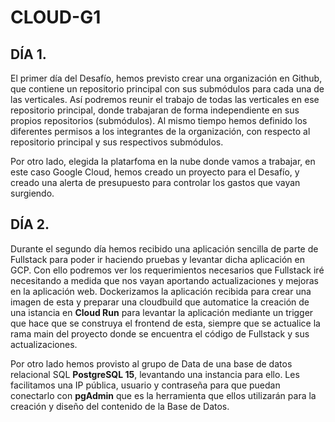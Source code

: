 # CLOUD-G1

## DÍA 1.

El primer día del Desafío, hemos previsto crear una organización en Github, que contiene un repositorio principal con sus  submódulos para cada una de las verticales. Así podremos reunir el trabajo de todas las verticales en ese repositorio principal, donde trabajaran de forma independiente en sus propios repositorios (submódulos). Al mismo tiempo hemos definido los diferentes permisos a los integrantes de la organización, con respecto al repositorio principal y sus respectivos submódulos.

Por otro lado, elegida la platarfoma en la nube donde vamos a trabajar, en este caso Google Cloud, hemos creado un proyecto para el Desafío, y creado una alerta de presupuesto para controlar los gastos que vayan surgiendo.

## DÍA 2.

Durante el segundo día hemos recibido una aplicación sencilla de parte de Fullstack para poder ir haciendo pruebas y levantar dicha aplicación en GCP. Con ello podremos ver los requerimientos necesarios que Fullstack iré necesitando a medida que nos vayan aportando actualizaciones y mejoras en la aplicación web. Dockerizamos la aplicación recibida para crear una imagen de esta y preparar una cloudbuild que automatice la creación de una istancia en **Cloud Run** para levantar la aplicación mediante un trigger que hace que se construya el frontend de esta, siempre que se actualice la rama main del proyecto donde se encuentra el código de Fullstack y sus actualizaciones. 

Por otro lado hemos provisto al grupo de Data de una base de datos relacional SQL **PostgreSQL 15**, levantando una instancia para ello. Les facilitamos una IP pública, usuario y contraseña para que puedan conectarlo con **pgAdmin** que es la herramienta que ellos utilizarán para la creación y diseño del contenido de la Base de Datos.
